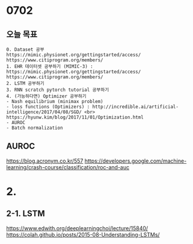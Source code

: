 # 0702
## 오늘 목표
```
0. Dataset 공부
https://mimic.physionet.org/gettingstarted/access/
https://www.citiprogram.org/members/
1. EHR 데이터셋 공부하기 (MIMIC-3) : 
https://mimic.physionet.org/gettingstarted/access/
https://www.citiprogram.org/members/
2. LSTM 공부하기
3. RNN scratch pytorch tutorial 공부하기
4. (가능하다면) Optimizer 공부하기
- Nash equilibrium (minimax problem)
- loss functions (Optimizers) : http://incredible.ai/artificial-intelligence/2017/04/08/SGD/ <br>
https://hyunw.kim/blog/2017/11/01/Optimization.html
- AUROC
- Batch normalization
```


## AUROC
https://blog.acronym.co.kr/557
https://developers.google.com/machine-learning/crash-course/classification/roc-and-auc

# 2.

## 2-1. LSTM
https://www.edwith.org/deeplearningchoi/lecture/15840/
https://colah.github.io/posts/2015-08-Understanding-LSTMs/